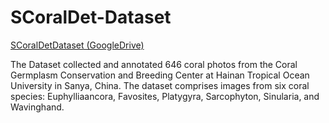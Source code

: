 # SCoralDet-Dataset
[SCoralDetDataset (GoogleDrive)](https://drive.google.com/file/d/1QIcbNdZ6HfU8E3VphbP7FmWtgXlxXV1W/view?usp=drive_link)

The Dataset collected and annotated 646 coral photos from the Coral Germplasm Conservation and Breeding Center at Hainan Tropical Ocean University in Sanya, China. The dataset comprises images from six coral species: Euphylliaancora, Favosites, Platygyra, Sarcophyton, Sinularia, and Wavinghand.

